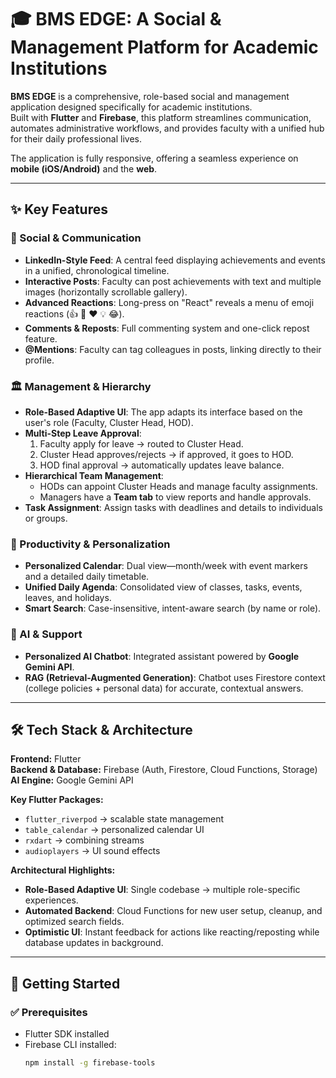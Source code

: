 # 🎓 BMS EDGE: A Social & Management Platform for Academic Institutions

**BMS EDGE** is a comprehensive, role-based social and management application designed specifically for academic institutions.  
Built with **Flutter** and **Firebase**, this platform streamlines communication, automates administrative workflows, and provides faculty with a unified hub for their daily professional lives.

The application is fully responsive, offering a seamless experience on **mobile (iOS/Android)** and the **web**.

---

## ✨ Key Features

### 📢 Social & Communication
- **LinkedIn-Style Feed**: A central feed displaying achievements and events in a unified, chronological timeline.  
- **Interactive Posts**: Faculty can post achievements with text and multiple images (horizontally scrollable gallery).  
- **Advanced Reactions**: Long-press on "React" reveals a menu of emoji reactions (👍 🎉 ❤️ 💡 😂).  
- **Comments & Reposts**: Full commenting system and one-click repost feature.  
- **@Mentions**: Faculty can tag colleagues in posts, linking directly to their profile.  

### 🏛️ Management & Hierarchy
- **Role-Based Adaptive UI**: The app adapts its interface based on the user's role (Faculty, Cluster Head, HOD).  
- **Multi-Step Leave Approval**:
  1. Faculty apply for leave → routed to Cluster Head.  
  2. Cluster Head approves/rejects → if approved, it goes to HOD.  
  3. HOD final approval → automatically updates leave balance.  
- **Hierarchical Team Management**:
  - HODs can appoint Cluster Heads and manage faculty assignments.  
  - Managers have a **Team tab** to view reports and handle approvals.  
- **Task Assignment**: Assign tasks with deadlines and details to individuals or groups.  

### 📅 Productivity & Personalization
- **Personalized Calendar**: Dual view—month/week with event markers and a detailed daily timetable.  
- **Unified Daily Agenda**: Consolidated view of classes, tasks, events, leaves, and holidays.  
- **Smart Search**: Case-insensitive, intent-aware search (by name or role).  

### 🤖 AI & Support
- **Personalized AI Chatbot**: Integrated assistant powered by **Google Gemini API**.  
- **RAG (Retrieval-Augmented Generation)**: Chatbot uses Firestore context (college policies + personal data) for accurate, contextual answers.  

---

## 🛠️ Tech Stack & Architecture

**Frontend:** Flutter  
**Backend & Database:** Firebase (Auth, Firestore, Cloud Functions, Storage)  
**AI Engine:** Google Gemini API  

**Key Flutter Packages:**
- `flutter_riverpod` → scalable state management  
- `table_calendar` → personalized calendar UI  
- `rxdart` → combining streams  
- `audioplayers` → UI sound effects  

**Architectural Highlights:**
- **Role-Based Adaptive UI**: Single codebase → multiple role-specific experiences.  
- **Automated Backend**: Cloud Functions for new user setup, cleanup, and optimized search fields.  
- **Optimistic UI**: Instant feedback for actions like reacting/reposting while database updates in background.  

---

## 🚀 Getting Started

### ✅ Prerequisites
- Flutter SDK installed  
- Firebase CLI installed:  
  ```bash
  npm install -g firebase-tools
